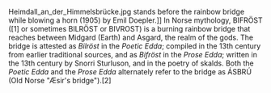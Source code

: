 Heimdall_an_der_Himmelsbrücke.jpg stands before the rainbow bridge while blowing a horn (1905) by Emil Doepler.]] In Norse mythology, BIFRÖST ([1] or sometimes BILRÖST or BIVROST) is a burning rainbow bridge that reaches between Midgard (Earth) and Asgard, the realm of the gods. The bridge is attested as _Bilröst_ in the _Poetic Edda_; compiled in the 13th century from earlier traditional sources, and as _Bifröst_ in the _Prose Edda_; written in the 13th century by Snorri Sturluson, and in the poetry of skalds. Both the _Poetic Edda_ and the _Prose Edda_ alternately refer to the bridge as ÁSBRÚ (Old Norse "Æsir's bridge").[2]
